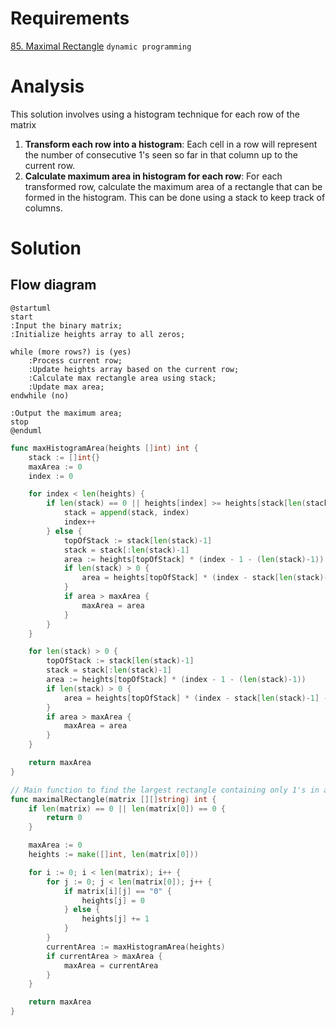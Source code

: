 # Requirements
[85. Maximal Rectangle](https://leetcode.com/problems/maximal-rectangle/description/)
`dynamic programming`
# Analysis

This solution involves using a histogram technique for each row of the matrix
1. **Transform each row into a histogram**: Each cell in a row will represent the number of consecutive 1's seen so far in that column up to the current row.
2. **Calculate maximum area in histogram for each row**: For each transformed row, calculate the maximum area of a rectangle that can be formed in the histogram. This can be done using a stack to keep track of columns.

# Solution
## Flow diagram
```puml
@startuml
start
:Input the binary matrix;
:Initialize heights array to all zeros;

while (more rows?) is (yes)
    :Process current row;
    :Update heights array based on the current row;
    :Calculate max rectangle area using stack;
    :Update max area;
endwhile (no)

:Output the maximum area;
stop
@enduml
```

```go
func maxHistogramArea(heights []int) int {
	stack := []int{}
	maxArea := 0
	index := 0

	for index < len(heights) {
		if len(stack) == 0 || heights[index] >= heights[stack[len(stack)-1]] {
			stack = append(stack, index)
			index++
		} else {
			topOfStack := stack[len(stack)-1]
			stack = stack[:len(stack)-1]
			area := heights[topOfStack] * (index - 1 - (len(stack)-1))
			if len(stack) > 0 {
				area = heights[topOfStack] * (index - stack[len(stack)-1] - 1)
			}
			if area > maxArea {
				maxArea = area
			}
		}
	}

	for len(stack) > 0 {
		topOfStack := stack[len(stack)-1]
		stack = stack[:len(stack)-1]
		area := heights[topOfStack] * (index - 1 - (len(stack)-1))
		if len(stack) > 0 {
			area = heights[topOfStack] * (index - stack[len(stack)-1] - 1)
		}
		if area > maxArea {
			maxArea = area
		}
	}

	return maxArea
}

// Main function to find the largest rectangle containing only 1's in a binary matrix.
func maximalRectangle(matrix [][]string) int {
	if len(matrix) == 0 || len(matrix[0]) == 0 {
		return 0
	}

	maxArea := 0
	heights := make([]int, len(matrix[0]))

	for i := 0; i < len(matrix); i++ {
		for j := 0; j < len(matrix[0]); j++ {
			if matrix[i][j] == "0" {
				heights[j] = 0
			} else {
				heights[j] += 1
			}
		}
		currentArea := maxHistogramArea(heights)
		if currentArea > maxArea {
			maxArea = currentArea
		}
	}

	return maxArea
}
```
